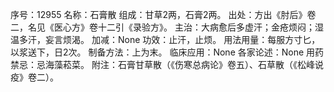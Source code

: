 序号：12955
名称：石膏散
组成：甘草2两，石膏2两。
出处：方出《肘后》卷二，名见《医心方》卷十二引《录验方》。
主治：大病愈后多虚汗；金疮烦闷；湿温多汗，妄言烦渴。
加减：None
功效：止汗，止烦。
用法用量：每服方寸匕，以浆送下，日2次。
制备方法：上为末。
临床应用：None
各家论述：None
用药禁忌：忌海藻菘菜。
附注：石膏甘草散（《伤寒总病论》卷五）、石草散（《松峰说疫》卷二）。
